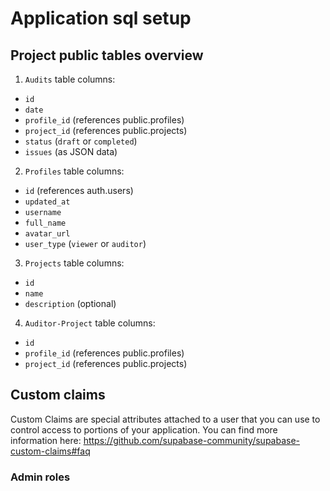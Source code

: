 # Application sql setup

## Project public tables overview

1. `Audits` table columns:

- `id`
- `date`
- `profile_id` (references public.profiles)
- `project_id` (references public.projects)
- `status` (`draft` or `completed`)
- `issues` (as JSON data)

2. `Profiles` table columns:

- `id` (references auth.users)
- `updated_at`
- `username`
- `full_name`
- `avatar_url`
- `user_type` (`viewer` or `auditor`)

3. `Projects` table columns:

- `id`
- `name`
- `description` (optional)

4. `Auditor-Project` table columns:

- `id`
- `profile_id` (references public.profiles)
- `project_id` (references public.projects)

## Custom claims

Custom Claims are special attributes attached to a user that you can use to control access to portions of your application. You can find more information here: https://github.com/supabase-community/supabase-custom-claims#faq

### Admin roles


